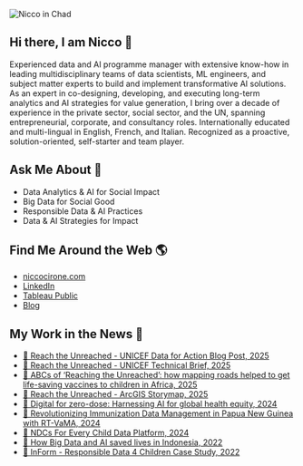 ![Nicco in Chad](img/RtU.webp)
## Hi there, I am Nicco 👋
Experienced data and AI programme manager with extensive know-how in leading multidisciplinary teams of data scientists, ML engineers, and subject matter experts to build and implement transformative AI solutions. 
As an expert in co-designing, developing, and executing long-term analytics and AI strategies for value generation, I bring over a decade of experience in the private sector, social sector, and the UN, spanning entrepreneurial, corporate, and consultancy roles. 
Internationally educated and multi-lingual in English, French, and Italian. Recognized as a proactive, solution-oriented, self-starter and team player.

## Ask Me About 💬
- Data Analytics & AI for Social Impact
- Big Data for Social Good
- Responsible Data & AI Practices
- Data & AI Strategies for Impact

## Find Me Around the Web 🌎
- [niccocirone.com](https://niccocirone.com/)
- [LinkedIn](https://www.linkedin.com/in/niccolocirone/)
- [Tableau Public](https://public.tableau.com/app/profile/nicco.cirone/vizzes)
- [Blog](https://niccocirone.wordpress.com/)

## My Work in the News 📰
- [🔗 Reach the Unreached - UNICEF Data for Action Blog Post, 2025](https://data.unicef.org/data-for-action/reaching-the-unreached-with-life-saving-vaccines-through-data-science-and-geospatial-technologies/)
- [🔗 Reach the Unreached - UNICEF Technical Brief, 2025](https://data.unicef.org/resources/reaching-the-unreached-with-life-saving-vaccines-through-data-science-and-geospatial-technologies/)
- [🔗 ABCs of ‘Reaching the Unreached’: how mapping roads helped to get life-saving vaccines to children in Africa, 2025](https://www.cartong.org/en/2025/06/03/abcs-of-reaching-the-unreached-how-mapping-roads-helped-to-get-life-saving-vaccines-to-children-in-africa/)
- [🔗 Reach the Unreached - ArcGIS Storymap, 2025](https://storymaps.arcgis.com/stories/f8802fc4dc424bbeab69093088ace38e/)
- [🔗 Digital for zero-dose: Harnessing AI for global health equity, 2024](https://www.unicef.org/blog/digital-zero-dose-harnessing-ai-global-health-equity)
- [🔗 Revolutionizing Immunization Data Management in Papua New Guinea with RT-VaMA, 2024](https://www.unicef.org/png/reports/revolutionizing-immunization-data-management-papua-new-guinea-rt-vama)
- [🔗 NDCs For Every Child Data Platform, 2024](https://app.akuko.io/post/b134e066-87d5-48ea-87c9-1848e380c46a)
- [🔗 How Big Data and AI saved lives in Indonesia, 2022](https://www.unicef.org/eap/stories/how-big-data-and-ai-saved-lives-indonesia)
- [🔗 InForm - Responsible Data 4 Children Case Study, 2022](https://files.rd4c.org/RD4C_Inform.pdf)
